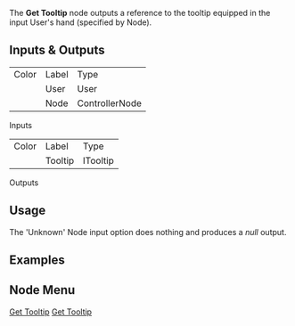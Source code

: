 <languages></languages> <translate> The **Get Tooltip** node outputs a
reference to the tooltip equipped in the input User's hand (specified by
Node).

## Inputs & Outputs

|       |       |                |
|-------|-------|----------------|
| Color | Label | Type           |
|       | User  | User           |
|       | Node  | ControllerNode |

Inputs

|       |         |          |
|-------|---------|----------|
| Color | Label   | Type     |
|       | Tooltip | ITooltip |

Outputs

## Usage

The 'Unknown' Node input option does nothing and produces a *null*
output.

## Examples

## Node Menu

</translate>

[Get Tooltip](Category:Protoflux{{#translation:}} "wikilink") [Get
Tooltip](Category:Protoflux:Tools{{#translation:}} "wikilink")